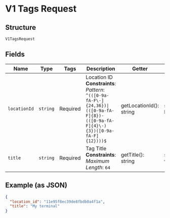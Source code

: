 
# V1 Tags Request

## Structure

`V1TagsRequest`

## Fields

| Name | Type | Tags | Description | Getter | Setter |
|  --- | --- | --- | --- | --- | --- |
| `locationId` | `string` | Required | Location ID<br>**Constraints**: *Pattern*: `^(([0-9a-fA-F\-]{24,36})\|(([0-9a-fA-F]{8})-(([0-9a-fA-F]{4}\-){3})([0-9a-fA-F]{12})))$` | getLocationId(): string | setLocationId(string locationId): void |
| `title` | `string` | Required | Tag Title<br>**Constraints**: *Maximum Length*: `64` | getTitle(): string | setTitle(string title): void |

## Example (as JSON)

```json
{
  "location_id": "11e95f8ec39de8fbdb0a4f1a",
  "title": "My terminal"
}
```

